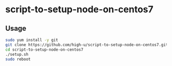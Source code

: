 # script-to-setup-node-on-centos7

## Usage

```bash
sudo yum install -y git
git clone https://github.com/high-u/script-to-setup-node-on-centos7.git
cd script-to-setup-node-on-centos7
./setup.sh
sudo reboot
```

